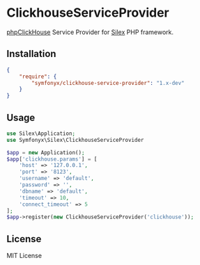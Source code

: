 # ClickhouseServiceProvider
[phpClickHouse](https://github.com/smi2/phpClickHouse) Service Provider for [Silex](https://github.com/silexphp/Silex) PHP framework.

## Installation

```json
{
    "require": {
        "symfonyx/clickhouse-service-provider": "1.x-dev"
    }
}
```


## Usage

```php
use Silex\Application;
use Symfonyx\Silex\ClickhouseServiceProvider

$app = new Application();
$app['clickhouse.params'] = [
    'host' => '127.0.0.1', 
    'port' => '8123', 
    'username' => 'default', 
    'password' => '',
    'dbname' => 'default',
    'timeout' => 10,
    'connect_timeout' => 5
];
$app->register(new ClickhouseServiceProvider('clickhouse'));
```

## License

MIT License
